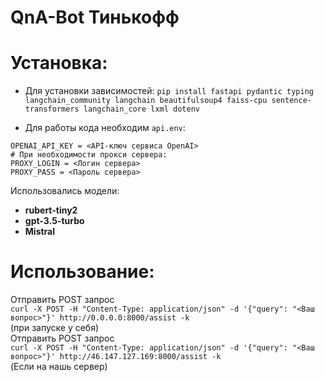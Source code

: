 # QnA-Bot Тинькофф
# Установка:
- Для установки зависимостей:
`pip install fastapi pydantic typing langchain_community langchain beautifulsoup4 faiss-cpu sentence-transformers langchain_core lxml dotenv`

- Для работы кода необходим `api.env`:
```
OPENAI_API_KEY = <API-ключ сервиса OpenAI>
# При необходимости прокси сервера:
PROXY_LOGIN = <Логин сервера>
PROXY_PASS = <Пароль сервера>
```

Использовались модели:
- **rubert-tiny2**
- **gpt-3.5-turbo**
- **Mistral**

# Использование:
Отправить POST запрос <br /> `curl -X POST -H "Content-Type: application/json" -d '{"query": "<Ваш вопрос>"}' http://0.0.0.0:8000/assist -k` <br /> (при запуске у себя) <br />
Отправить POST запрос <br /> `curl -X POST -H "Content-Type: application/json" -d '{"query": "<Ваш вопрос>"}' http://46.147.127.169:8000/assist -k` <br /> (Если на нашь сервер) <br />
